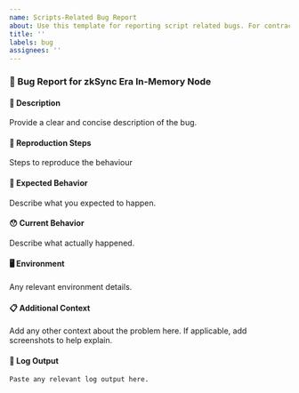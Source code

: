 ```yaml
---
name: Scripts-Related Bug Report
about: Use this template for reporting script related bugs. For contract bugs, see our security policy.
title: ''
labels: bug
assignees: ''
---
```


### 🐛 Bug Report for zkSync Era In-Memory Node

#### 📝 Description

Provide a clear and concise description of the bug.

#### 🔄 Reproduction Steps

Steps to reproduce the behaviour

#### 🤔 Expected Behavior

Describe what you expected to happen.

#### 😯 Current Behavior

Describe what actually happened.

#### 🖥️ Environment

Any relevant environment details.

#### 📋 Additional Context

Add any other context about the problem here. If applicable, add screenshots to help explain.

#### 📎 Log Output

```
Paste any relevant log output here.
```
